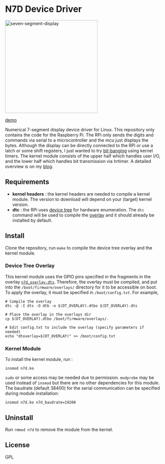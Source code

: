 # N7D Device Driver

<img src="https://thinkty.net/assets/images/2023-11-19-device_driver-1.jpeg" alt="seven-segment-display" width="300"/>

[demo](https://youtu.be/UzsRnAIfb78)

Numerical 7-segment display device driver for Linux.
This repository only contains the code for the Raspberry Pi.
The RPi only sends the digits and commands via serial to a microcontroller and the mcu just displays the bytes.
Although the display can be directly connected to the RPi or use a latch or some shift registers, I just wanted to try [bit-banging](https://en.wikipedia.org/wiki/Bit_banging) using kernel timers. The kernel module consists of the upper half which handles user I/O, and the lower half which handles bit transmission via hrtimer. A detailed overview is on my [blog](https://thinkty.net/projects/2023/11/19/n7d_device_driver.html).

## Requirements
- **kernel headers** : the kernel headers are needed to compile a kernel module. The version to download will depend on your (target) kernel version.
- **dtc** : the RPi uses [device tree](https://www.kernel.org/doc/Documentation/devicetree/usage-model.txt) for hardware enumeration. The `dtc` command will be used to compile the [overlay](https://www.raspberrypi.com/documentation/computers/configuration.html#part2) and it should already be installed by default.

## Install
Clone the repository, run `make` to compile the device tree overlay and the kernel module.

### Device Tree Overlay
This kernel module uses the GPIO pins specified in the fragments in the overlay [`n7d_overlay.dts`](https://github.com/thinkty/n7d-lkm/blob/main/n7d_overlay.dts).
Therefore, the overlay must be compiled, and put into the `/boot/firmware/overlays/` directory for it to be accessible on boot.
To apply the overlay, it must be specified in `/boot/config.txt`.
For example,
```
# Compile the overlay
dtc -@ -I dts -O dtb -o $(DT_OVERLAY).dtbo $(DT_OVERLAY).dts

# Place the overlay in the overlays dir
cp $(DT_OVERLAY).dtbo /boot/firmware/overlays/.

# Edit config.txt to include the overlay (specify parameters if needed)
echo "dtoverlay=$(DT_OVERLAY)" >> /boot/config.txt
```

### Kernel Module
To install the kernel module, run :
```
insmod n7d.ko
```
`sudo` or some access may be needed due to permission.
`modprobe` may be used instead of `insmod` but there are no other dependencies for this module.
The baudrate (default 38400) for the serial communication can be specified during module installation:
```
insmod n7d.ko n7d_baudrate=19200
```

## Uninstall
Run `rmmod n7d` to remove the module from the kernel.

## License
GPL
